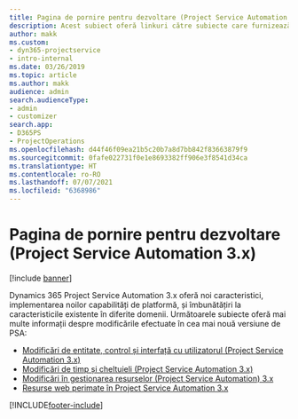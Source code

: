 ```yaml
---
title: Pagina de pornire pentru dezvoltare (Project Service Automation 3.x)
description: Acest subiect oferă linkuri către subiecte care furnizează informații de dezvoltare pentru Dynamics 365 Project Service Automation (PSA) versiunea 3.x.
author: makk
ms.custom:
- dyn365-projectservice
- intro-internal
ms.date: 03/26/2019
ms.topic: article
ms.author: makk
audience: admin
search.audienceType:
- admin
- customizer
search.app:
- D365PS
- ProjectOperations
ms.openlocfilehash: d44f46f09ea21b5c20b7a8d7bb842f83663879f9
ms.sourcegitcommit: 0fafe022731f0e1e8693382ff906e3f8541d34ca
ms.translationtype: HT
ms.contentlocale: ro-RO
ms.lasthandoff: 07/07/2021
ms.locfileid: "6368986"
---
```

# <a name="development-home-page-project-service-automation-3x"></a>Pagina de pornire pentru dezvoltare (Project Service Automation 3.x)

[!include [banner](../../includes/psa-now-project-operations.md)]

Dynamics 365 Project Service Automation 3.x oferă noi caracteristici, implementarea noilor capabilități de platformă, și îmbunătățiri la caracteristicile existente în diferite domenii. Următoarele subiecte oferă mai multe informații despre modificările efectuate în cea mai nouă versiune de PSA:

- [Modificări de entitate, control și interfață cu utilizatorul (Project Service Automation 3.x)](../developer-guides/entity-changes-v3.x.md)
- [Modificări de timp și cheltuieli (Project Service Automation 3.x)](../developer-guides/time-expense-changes-v3.x.md)
- [Modificări în gestionarea resurselor (Project Service Automation) 3.x](../developer-guides/resource-management-changes-v3.x.md)
- [Resurse web perimate în Project Service Automation 3.x](../developer-guides/web-resources-deprecated-v3.x.md)


[!INCLUDE[footer-include](../../includes/footer-banner.md)]